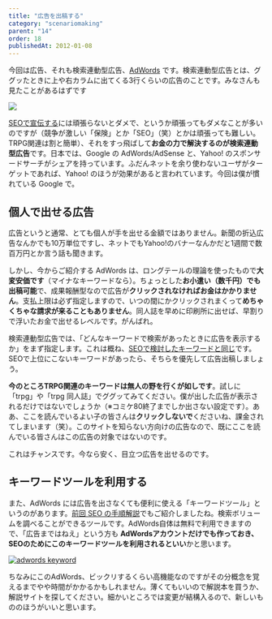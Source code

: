 ```yaml
---
title: "広告を出稿する"
category: "scenariomaking"
parent: "14"
order: 18
publishedAt: 2012-01-08
---
```


今回は広告、それも検索連動型広告、[AdWords](https://adwords.google.co.jp) です。検索連動型広告とは、ググッたときに上や右カラムに出てくる3行くらいの広告のことです。みなさんも見たことがあるはずです

[![](https://lh4.googleusercontent.com/-Y5puv8fKtVo/TjNo8jsemHI/AAAAAAAABZw/vo7kIABLFpc/s400/1311992048535.png)](https://picasaweb.google.com/lh/photo/KHolPEHxlPfelt-jgK8xaFmXWZl32MXcZxn3fZrn3OU?feat=embedwebsite)

[SEOで宣伝する](http://trpg-labo.com/labo/page/17)には頑張らないとダメで、というか頑張ってもダメなことが多いのですが（競争が激しい「保険」とか「SEO」（笑）とかは頑張っても難しい。TRPG関連は割と簡単）、それをすっ飛ばして**お金の力で解決するのが検索連動型広告**です。日本では、Google の AdWords/AdSense と、Yahoo! のスポンサードサーチがシェアを持っています。ふだんネットを余り使わないユーザがターゲットであれば、Yahoo! のほうが効果があると言われています。今回は僕が慣れている Google で。

## 個人で出せる広告

広告というと通常、とても個人が手を出せる金額ではありません。新聞の折込広告なんかでも10万単位ですし、ネットでもYahoo!のバナーなんかだと1週間で数百万円とか言う話も聞きます。

しかし、今からご紹介する AdWords は、ロングテールの理論を使ったもので**大変安価です**（マイナなキーワードなら）。ちょっとした**お小遣い（数千円）でも出稿可能**で、成果報酬型なので広告が**クリックされなければお金はかかりません**。支払上限は必ず指定しますので、いつの間にかクリックされまくって**めちゃくちゃな請求が来ることもありません**。同人誌を早めに印刷所に出せば、早割りで浮いたお金で出せるレベルです。がんばれ。

検索連動型広告では、「どんなキーワードで検索があったときに広告を表示するか」をまず指定します。これは概ね、[SEOで検討したキーワードと同じ](http://www.trpg-labo.com/blog/page/871)です。SEOで上位にこないキーワードがあったら、そちらを優先して広告出稿しましょう。

**今のところTRPG関連のキーワードは無人の野を行くが如しです**。試しに「trpg」や「trpg 同人誌」でググッてみてください。僕が出した広告が表示されるだけではないでしょうか（※コミケ80終了までしか出さない設定です）。ああ、ここを読んでいるよい子の皆さんは**クリックしないで**くださいね、課金されてしまいます（笑）。このサイトを知らない方向けの広告なので、既にここを読んでいる皆さんはこの広告の対象ではないのです。

これはチャンスです。今なら安く、目立つ広告を出せるのです。

## キーワードツールを利用する

また、AdWords には広告を出さなくても便利に使える「キーワードツール」というのがあります。[前回 SEO の手順解説](http://www.trpg-labo.com/blog/page/871)でもご紹介しましたね。検索ボリュームを調べることができるツールです。AdWords自体は無料で利用できますので、「広告まではねえ」という方も **AdWordsアカウントだけでも作っておき、SEOのためにこのキーワードツールを利用されるといい**かと思います。

[![adwords keyword](http://farm7.static.flickr.com/6018/5989483946_9d94617731.jpg)](http://www.flickr.com/photos/16516879@N08/5989483946/ "adwords keyword by kilica_hikawa, on Flickr")

ちなみにこのAdWords、ビックリするくらい高機能なのですがその分概念を覚えるまでやや時間がかかるかもしれません。薄くてもいいので解説本を買うか、解説サイトを探してください。細かいところでは変更が結構入るので、新しいもののほうがいいと思います。
